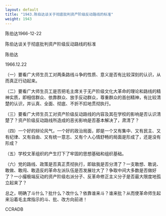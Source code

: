 ```yaml
---
layout: default
title: "1943.陈伯达谈关于彻底批判资产阶级反动路线的标准"
weight: 1943
---
```


陈伯达1966-12-22

陈伯达谈关于彻底批判资产阶级反动路线的标准

陈伯达

1966.12.22

（一）要看广大师生员工对两条路线斗争的性质、意义是否有比较深刻的认识，从而真正行动起来。

（二）要看广大师生员工是否把毛主席关于无产阶级文化大革命的理论和路线的精神实质，即相信群众、依靠群众、放手反动群众，尊重群众的首创精神，有比较清楚的认识，并认真、全面、彻底、不折不扣地贯彻执行。

（三）要看广大师生员工对资产阶级反动路线的内容及其在学校的影响是否认识清楚了？资产阶级反动路线所造成的恶劣影响是否基本解决了，肃清了？

（四）一个好的辩论风气，一个好的政治局面，即是一个又有集中、又有民主、又有纪律、又有自由、又有统一意志、又有个人心情舒畅的局面是形成了，还是没有形成？

（五）学校文革组织的产生打下了牢固的思想基础和组织基础。

（六）党的路线、政策是否真正贯彻执行，即敌我是否分清了？一支敢想、敢说、敢做、敢闯、敢造反的革命左派队伍是否发展壮大了？争取中间大多数是否做好了？一小撮极端反动的资产阶级右派分子、反革命修正主义分子是否最大限度地孤立起来了？

总之，明确了斗什么？批什么？改什么？依靠谁来斗？谁来批？从而使革命师生起来沿着毛主席指示的斗、批、改方向前进！

CCRADB

